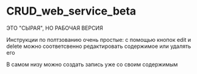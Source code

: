 # CRUD_web_service_beta

ЭТО "СЫРАЯ", НО РАБОЧАЯ ВЕРСИЯ

Инструкции по полтзованию очень простые:
с помощью кнопок edit и delete можно соответсвенно редактировать содержимое или удалять его

В самом низу можно создать запись уже со своим содержимым
